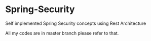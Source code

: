 # Spring-Security
Self implemented Spring Security concepts using Rest Architecture


All my codes are in master branch please refer to that.
